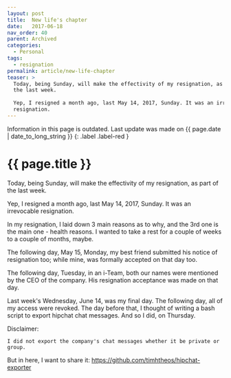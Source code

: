 ```yaml
---
layout: post
title:  New life's chapter
date:   2017-06-18
nav_order: 40
parent: Archived
categories:
  - Personal
tags:
  - resignation
permalink: article/new-life-chapter
teaser: >
  Today, being Sunday, will make the effectivity of my resignation, as part of
  the last week.
  
  Yep, I resigned a month ago, last May 14, 2017, Sunday. It was an irrevocable
  resignation.
---
```


Information in this page is outdated. Last update was made on {{ page.date | date_to_long_string }}
{: .label .label-red }

# {{ page.title }}

Today, being Sunday, will make the effectivity of my resignation, as part of the
last week.

Yep, I resigned a month ago, last May 14, 2017, Sunday. It was an irrevocable resignation.

In my resignation, I laid down 3 main reasons as to why, and the 3rd one is the
main one - health reasons.  I wanted to take a rest for a couple of weeks to a 
couple of months, maybe.

The following day, May 15, Monday, my best friend submitted his notice of
resignation too; while mine, was formally accepted on that day too.

The following day, Tuesday, in an i-Team, both our names were mentioned by the
CEO of the company.  His resignation acceptance was made on that day.

Last week's Wednesday, June 14, was my final day. The following day, all of my
access were revoked.  The day before that, I thought of writing a bash script to
export hipchat chat messages.  And so I did, on Thursday.

Disclaimer:

~~~
I did not export the company's chat messages whether it be private or group.
~~~

But in here, I want to share it:
https://github.com/timhtheos/hipchat-exporter
